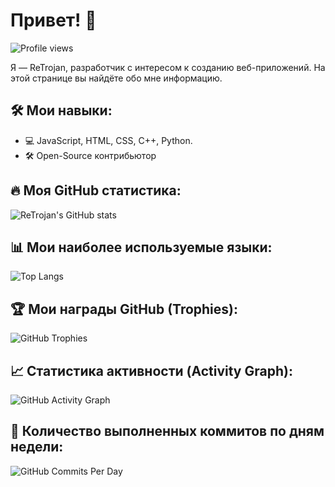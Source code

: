 # Привет! 👋
![Profile views](https://komarev.com/ghpvc/?username=ReTrojan&color=brightgreen)

Я — ReTrojan, разработчик с интересом к созданию веб-приложений. На этой странице вы найдёте обо мне информацию.

## 🛠️ Мои навыки:
- 💻 JavaScript, HTML, CSS, C++, Python.
- 🛠️ Open-Source контрибьютор

## 🔥 Моя GitHub статистика:
![ReTrojan's GitHub stats](https://github-readme-stats.vercel.app/api?username=ReTrojan&show_icons=true&theme=dark)

## 📊 Мои наиболее используемые языки:
![Top Langs](https://github-readme-stats.vercel.app/api/top-langs/?username=ReTrojan&layout=compact&theme=dark)

## 🏆 Мои награды GitHub (Trophies):
![GitHub Trophies](https://github-profile-trophy.vercel.app/?username=ReTrojan&theme=darkhub&no-bg=true&no-frame=true)

## 📈 Статистика активности (Activity Graph):
![GitHub Activity Graph](https://github-readme-activity-graph.vercel.app/graph?username=ReTrojan&theme=github-dark&hide_border=true)

## 🚀 Количество выполненных коммитов по дням недели:
![GitHub Commits Per Day](https://github-readme-streak-stats.herokuapp.com/?user=ReTrojan&theme=dark)


